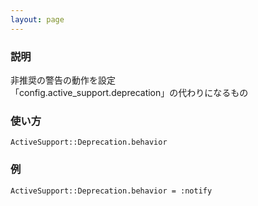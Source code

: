 ```yaml
---
layout: page
---
```


### 説明

非推奨の警告の動作を設定  
「config.active_support.deprecation」の代わりになるもの

### 使い方

    ActiveSupport::Deprecation.behavior

### 例

    ActiveSupport::Deprecation.behavior = :notify
